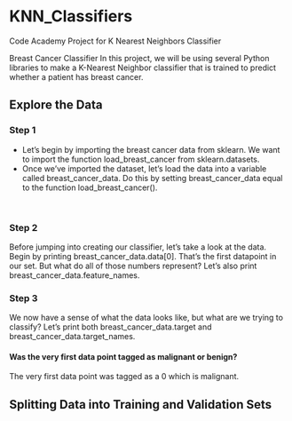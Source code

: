 # KNN_Classifiers
Code Academy Project for K Nearest Neighbors Classifier 

Breast Cancer Classifier
In this project, we will be using several Python libraries to make a K-Nearest Neighbor classifier that is trained to predict whether a patient has breast cancer.

<h2>Explore the Data</h2>

<h3>Step 1</h3>
<ul>
<li>Let’s begin by importing the breast cancer data from sklearn. We want to import the function load_breast_cancer from sklearn.datasets.</li>
<li>Once we’ve imported the dataset, let’s load the data into a variable called breast_cancer_data. Do this by setting breast_cancer_data equal to the function load_breast_cancer().</li>
</ul>
<br>
<h3>Step 2</h3>
Before jumping into creating our classifier, let’s take a look at the data. Begin by printing breast_cancer_data.data[0]. That’s the first datapoint in our set. But what do all of those numbers represent? Let’s also print breast_cancer_data.feature_names.
<br>
<h3>Step 3</h3>
We now have a sense of what the data looks like, but what are we trying to classify? Let’s print both breast_cancer_data.target and breast_cancer_data.target_names.
<br>
<h4>Was the very first data point tagged as malignant or benign?</h4>
The very first data point was tagged as a 0 which is malignant.

<h2>Splitting Data into Training and Validation Sets</h2>
